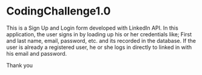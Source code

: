 # CodingChallenge1.0
This is a Sign Up and Login form developed with LinkedIn API.
In this application, the user signs in by loading up his or her credentials like;
First and last name, email, password, etc. and its recorded in the database.
If the user is already a registered user, he or she logs in directly to linked in with his email and password.

Thank you
